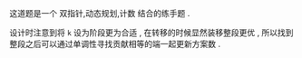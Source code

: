 这道题是一个 双指针,动态规划,计数 结合的练手题 .

设计时注意到将 `k` 设为阶段更为合适 , 在转移的时候显然装移整段更优 , 所以找到整段之后可以通过单调性寻找贡献相等的端一起更新方案数 .
